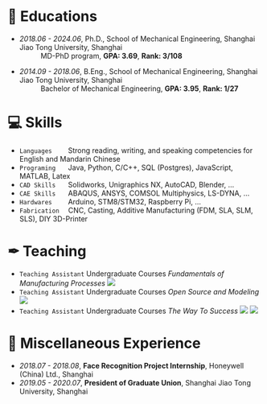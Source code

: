 # 📖 Educations
- *2018.06 - 2024.06*, Ph.D., School of Mechanical Engineering, Shanghai Jiao Tong University, Shanghai  
&emsp;&emsp;&emsp;MD-PhD program, **GPA: 3.69**, **Rank: 3/108**

- *2014.09 - 2018.06*, B.Eng., School of Mechanical Engineering, Shanghai Jiao Tong University, Shanghai  
&emsp;&emsp;&emsp;Bachelor of Mechanical Engineering, **GPA: 3.95**, **Rank: 1/27**

# 💻 Skills
- ``Languages`` &emsp;&emsp;Strong reading, writing, and speaking competencies for English and Mandarin Chinese
- ``Programing``&ensp;&emsp; Java, Python, C/C++, SQL (Postgres), JavaScript, MATLAB, Latex
- ``CAD Skills`` &ensp;&emsp;Solidworks, Unigraphics NX, AutoCAD, Blender, …
- ``CAE Skills`` &ensp;&emsp;ABAQUS, ANSYS, COMSOL Multiphysics, LS-DYNA, …
- ``Hardwares`` &emsp;&emsp;Arduino, STM8/STM32, Raspberry Pi, …
- ``Fabrication`` &emsp;CNC, Casting, Additive Manufacturing (FDM, SLA, SLM, SLS), DIY 3D-Printer

# ✒ Teaching

- ``Teaching Assistant`` Undergraduate Courses *Fundamentals of Manufacturing Processes* ![](https://img.shields.io/badge/2019--2023-SJTU-red)
- ``Teaching Assistant`` Undergraduate Courses *Open Source and Modeling* ![](https://img.shields.io/badge/2021--2022-SJTU-red)
- ``Teaching Assistant`` Undergraduate Courses *The Way To Success*  ![](https://img.shields.io/badge/2015--2016-SJTU-red) [![](https://img.shields.io/badge/Picture-blue)](./images/TA1.png)

# 💬 Miscellaneous Experience

- *2018.07 - 2018.08*, **Face Recognition Project Internship**, Honeywell (China) Ltd., Shanghai
- *2019.05 - 2020.07*, **President of Graduate Union**, Shanghai Jiao Tong University, Shanghai